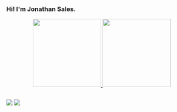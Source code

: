 ### Hi! I'm Jonathan Sales.

<div align="center">
  <a href="https://github.com/jonathansaless">
  <img height="180em" src="https://github-readme-stats.vercel.app/api?username=jonathansaless&show_icons=true&theme=dark&include_all_commits=true&count_private=true"/>
  <img height="180em" src="https://github-readme-stats.vercel.app/api/top-langs/?username=jonathansaless&layout=compact&langs_count=7&theme=dark"/>
</div>
  
##
  
<div> 
  <a href="https://www.instagram.com/jonathan.jcss/" target="_blank"><img src="https://img.shields.io/badge/-Instagram-%23E4405F?style=for-the-badge&logo=instagram&logoColor=white" target="_blank"></a>
  <a href="https://www.linkedin.com/in/jonathan-saless/" target="_blank"><img src="https://img.shields.io/badge/-LinkedIn-%230077B5?style=for-the-badge&logo=linkedin&logoColor=white" target="_blank"></a>
</div>

